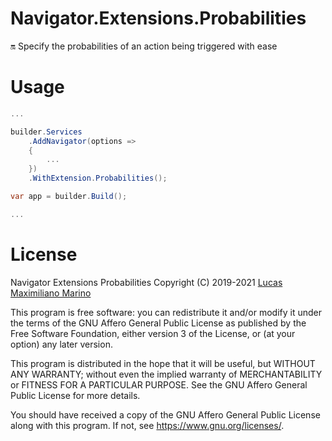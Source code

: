 # Navigator.Extensions.Probabilities
🔛 Specify the probabilities of an action being triggered with ease

# Usage

```c#
...

builder.Services
    .AddNavigator(options =>
    {
        ...
    })
    .WithExtension.Probabilities();

var app = builder.Build();

...
```


# License
Navigator Extensions Probabilities
Copyright (C) 2019-2021  [Lucas Maximiliano Marino](https://lucasmarino.me)

This program is free software: you can redistribute it and/or modify
it under the terms of the GNU Affero General Public License as published
by the Free Software Foundation, either version 3 of the License, or
(at your option) any later version.

This program is distributed in the hope that it will be useful,
but WITHOUT ANY WARRANTY; without even the implied warranty of
MERCHANTABILITY or FITNESS FOR A PARTICULAR PURPOSE.  See the
GNU Affero General Public License for more details.

You should have received a copy of the GNU Affero General Public License
along with this program.  If not, see <https://www.gnu.org/licenses/>.